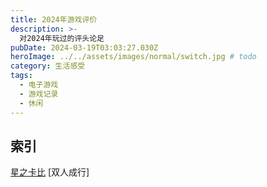 ```yaml
---
title: 2024年游戏评价
description: >-
  对2024年玩过的评头论足
pubDate: 2024-03-19T03:03:27.030Z
heroImage: ../../assets/images/normal/switch.jpg # todo
category: 生活感受
tags:
  - 电子游戏
  - 游戏记录
  - 休闲
---
```


## 索引

[星之卡比]()
[双人成行]
